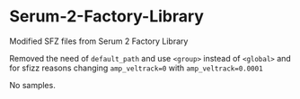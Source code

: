 # Serum-2-Factory-Library
Modified SFZ files from Serum 2 Factory Library

Removed the need of `default_path` and use `<group>` instead of `<global>` and for sfizz reasons changing `amp_veltrack=0` with `amp_veltrack=0.0001`

No samples.
